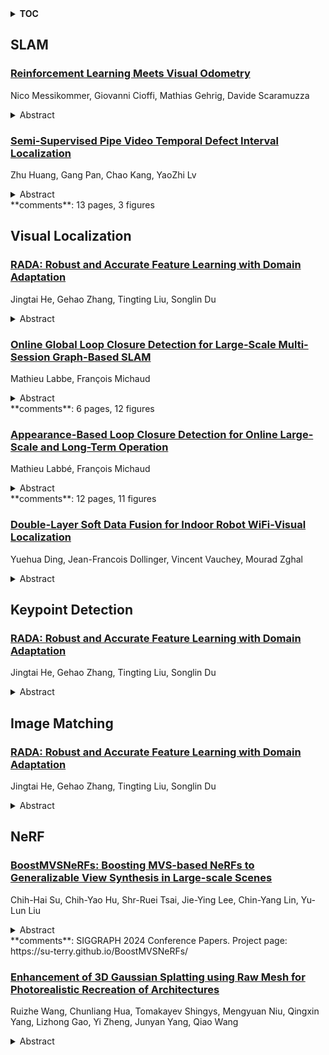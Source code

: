 <details>
  <summary><b>TOC</b></summary>
  <ol>
    <li><a href=#slam>SLAM</a></li>
      <ul>
        <li><a href=#Reinforcement-Learning-Meets-Visual-Odometry>Reinforcement Learning Meets Visual Odometry</a></li>
        <li><a href=#Semi-Supervised-Pipe-Video-Temporal-Defect-Interval-Localization>Semi-Supervised Pipe Video Temporal Defect Interval Localization</a></li>
      </ul>
    </li>
    <li><a href=#visual-localization>Visual Localization</a></li>
      <ul>
        <li><a href=#RADA:-Robust-and-Accurate-Feature-Learning-with-Domain-Adaptation>RADA: Robust and Accurate Feature Learning with Domain Adaptation</a></li>
        <li><a href=#Online-Global-Loop-Closure-Detection-for-Large-Scale-Multi-Session-Graph-Based-SLAM>Online Global Loop Closure Detection for Large-Scale Multi-Session Graph-Based SLAM</a></li>
        <li><a href=#Appearance-Based-Loop-Closure-Detection-for-Online-Large-Scale-and-Long-Term-Operation>Appearance-Based Loop Closure Detection for Online Large-Scale and Long-Term Operation</a></li>
        <li><a href=#Double-Layer-Soft-Data-Fusion-for-Indoor-Robot-WiFi-Visual-Localization>Double-Layer Soft Data Fusion for Indoor Robot WiFi-Visual Localization</a></li>
      </ul>
    </li>
    <li><a href=#keypoint-detection>Keypoint Detection</a></li>
      <ul>
        <li><a href=#RADA:-Robust-and-Accurate-Feature-Learning-with-Domain-Adaptation>RADA: Robust and Accurate Feature Learning with Domain Adaptation</a></li>
      </ul>
    </li>
    <li><a href=#image-matching>Image Matching</a></li>
      <ul>
        <li><a href=#RADA:-Robust-and-Accurate-Feature-Learning-with-Domain-Adaptation>RADA: Robust and Accurate Feature Learning with Domain Adaptation</a></li>
      </ul>
    </li>
    <li><a href=#nerf>NeRF</a></li>
      <ul>
        <li><a href=#BoostMVSNeRFs:-Boosting-MVS-based-NeRFs-to-Generalizable-View-Synthesis-in-Large-scale-Scenes>BoostMVSNeRFs: Boosting MVS-based NeRFs to Generalizable View Synthesis in Large-scale Scenes</a></li>
        <li><a href=#Enhancement-of-3D-Gaussian-Splatting-using-Raw-Mesh-for-Photorealistic-Recreation-of-Architectures>Enhancement of 3D Gaussian Splatting using Raw Mesh for Photorealistic Recreation of Architectures</a></li>
      </ul>
    </li>
  </ol>
</details>

## SLAM  

### [Reinforcement Learning Meets Visual Odometry](http://arxiv.org/abs/2407.15626)  
Nico Messikommer, Giovanni Cioffi, Mathias Gehrig, Davide Scaramuzza  
<details>  
  <summary>Abstract</summary>  
  <ol>  
    Visual Odometry (VO) is essential to downstream mobile robotics and augmented/virtual reality tasks. Despite recent advances, existing VO methods still rely on heuristic design choices that require several weeks of hyperparameter tuning by human experts, hindering generalizability and robustness. We address these challenges by reframing VO as a sequential decision-making task and applying Reinforcement Learning (RL) to adapt the VO process dynamically. Our approach introduces a neural network, operating as an agent within the VO pipeline, to make decisions such as keyframe and grid-size selection based on real-time conditions. Our method minimizes reliance on heuristic choices using a reward function based on pose error, runtime, and other metrics to guide the system. Our RL framework treats the VO system and the image sequence as an environment, with the agent receiving observations from keypoints, map statistics, and prior poses. Experimental results using classical VO methods and public benchmarks demonstrate improvements in accuracy and robustness, validating the generalizability of our RL-enhanced VO approach to different scenarios. We believe this paradigm shift advances VO technology by eliminating the need for time-intensive parameter tuning of heuristics.  
  </ol>  
</details>  
  
### [Semi-Supervised Pipe Video Temporal Defect Interval Localization](http://arxiv.org/abs/2407.15170)  
Zhu Huang, Gang Pan, Chao Kang, YaoZhi Lv  
<details>  
  <summary>Abstract</summary>  
  <ol>  
    In sewer pipe Closed-Circuit Television (CCTV) inspection, accurate temporal defect localization is essential for effective defect classification, detection, segmentation and quantification. Industry standards typically do not require time-interval annotations, even though they are more informative than time-point annotations for defect localization, resulting in additional annotation costs when fully supervised methods are used. Additionally, differences in scene types and camera motion patterns between pipe inspections and Temporal Action Localization (TAL) hinder the effective transfer of point-supervised TAL methods. Therefore, this study introduces a Semi-supervised multi-Prototype-based method incorporating visual Odometry for enhanced attention guidance (PipeSPO). PipeSPO fully leverages unlabeled data through unsupervised pretext tasks and utilizes time-point annotated data with a weakly supervised multi-prototype-based method, relying on visual odometry features to capture camera pose information. Experiments on real-world datasets demonstrate that PipeSPO achieves 41.89% average precision across Intersection over Union (IoU) thresholds of 0.1-0.7, improving by 8.14% over current state-of-the-art methods.  
  </ol>  
</details>  
**comments**: 13 pages, 3 figures  
  
  



## Visual Localization  

### [RADA: Robust and Accurate Feature Learning with Domain Adaptation](http://arxiv.org/abs/2407.15791)  
Jingtai He, Gehao Zhang, Tingting Liu, Songlin Du  
<details>  
  <summary>Abstract</summary>  
  <ol>  
    Recent advancements in keypoint detection and descriptor extraction have shown impressive performance in local feature learning tasks. However, existing methods generally exhibit suboptimal performance under extreme conditions such as significant appearance changes and domain shifts. In this study, we introduce a multi-level feature aggregation network that incorporates two pivotal components to facilitate the learning of robust and accurate features with domain adaptation. First, we employ domain adaptation supervision to align high-level feature distributions across different domains to achieve invariant domain representations. Second, we propose a Transformer-based booster that enhances descriptor robustness by integrating visual and geometric information through wave position encoding concepts, effectively handling complex conditions. To ensure the accuracy and robustness of features, we adopt a hierarchical architecture to capture comprehensive information and apply meticulous targeted supervision to keypoint detection, descriptor extraction, and their coupled processing. Extensive experiments demonstrate that our method, RADA, achieves excellent results in image matching, camera pose estimation, and visual localization tasks.  
  </ol>  
</details>  
  
### [Online Global Loop Closure Detection for Large-Scale Multi-Session Graph-Based SLAM](http://arxiv.org/abs/2407.15305)  
Mathieu Labbe, François Michaud  
<details>  
  <summary>Abstract</summary>  
  <ol>  
    For large-scale and long-term simultaneous localization and mapping (SLAM), a robot has to deal with unknown initial positioning caused by either the kidnapped robot problem or multi-session mapping. This paper addresses these problems by tying the SLAM system with a global loop closure detection approach, which intrinsically handles these situations. However, online processing for global loop closure detection approaches is generally influenced by the size of the environment. The proposed graph-based SLAM system uses a memory management approach that only consider portions of the map to satisfy online processing requirements. The approach is tested and demonstrated using five indoor mapping sessions of a building using a robot equipped with a laser rangefinder and a Kinect.  
  </ol>  
</details>  
**comments**: 6 pages, 12 figures  
  
### [Appearance-Based Loop Closure Detection for Online Large-Scale and Long-Term Operation](http://arxiv.org/abs/2407.15304)  
Mathieu Labbé, François Michaud  
<details>  
  <summary>Abstract</summary>  
  <ol>  
    In appearance-based localization and mapping, loop closure detection is the process used to determinate if the current observation comes from a previously visited location or a new one. As the size of the internal map increases, so does the time required to compare new observations with all stored locations, eventually limiting online processing. This paper presents an online loop closure detection approach for large-scale and long-term operation. The approach is based on a memory management method, which limits the number of locations used for loop closure detection so that the computation time remains under real-time constraints. The idea consists of keeping the most recent and frequently observed locations in a Working Memory (WM) used for loop closure detection, and transferring the others into a Long-Term Memory (LTM). When a match is found between the current location and one stored in WM, associated locations stored in LTM can be updated and remembered for additional loop closure detections. Results demonstrate the approach's adaptability and scalability using ten standard data sets from other appearance-based loop closure approaches, one custom data set using real images taken over a 2 km loop of our university campus, and one custom data set (7 hours) using virtual images from the racing video game ``Need for Speed: Most Wanted''.  
  </ol>  
</details>  
**comments**: 12 pages, 11 figures  
  
### [Double-Layer Soft Data Fusion for Indoor Robot WiFi-Visual Localization](http://arxiv.org/abs/2407.14643)  
Yuehua Ding, Jean-Francois Dollinger, Vincent Vauchey, Mourad Zghal  
<details>  
  <summary>Abstract</summary>  
  <ol>  
    This paper presents a novel WiFi-Visual data fusion method for indoor robot (TIAGO++) localization. This method can use 10 WiFi samples and 4 low-resolution images ( $58 \times 58$ in pixels) to localize a indoor robot with an average error distance about 1.32 meters. The experiment test is 3 months after the data collection in a general teaching building, whose WiFi and visual environments are partially changed. This indirectly shows the robustness of the proposed method.   Instead of neural network design, this paper focuses on the soft data fusion to prevent unbounded errors in visual localization. A double-layer soft data fusion is proposed. The proposed soft data fusion includes the first-layer WiFi-Visual feature fusion and the second-layer decision vector fusion. Firstly, motivated by the excellent capability of neural network in image processing and recognition, the temporal-spatial features are extracted from WiFi data, these features are represented in image form. Secondly, the WiFi temporal-spatial features in image form and the visual features taken by the robot camera are combined together, and are jointly exploited by a classification neural network to produce a likelihood vector for WiFi-Visual localization. This is called first-layer WiFi-Visual fusion. Similarly, these two types of features can exploited separately by neural networks to produce another two independent likelihood vectors. Thirdly, the three likelihood vectors are fused by Hadamard product and median filtering to produce the final likelihood vector for localization. This called the second-layer decision vector fusion. The proposed soft data fusion does not apply any threshold or prioritize any data source over the other in the fusion process. It never excludes the positions of low probabilities, which can avoid the information loss due to a hard decision. The demo video is provided. The code will be open.  
  </ol>  
</details>  
  
  



## Keypoint Detection  

### [RADA: Robust and Accurate Feature Learning with Domain Adaptation](http://arxiv.org/abs/2407.15791)  
Jingtai He, Gehao Zhang, Tingting Liu, Songlin Du  
<details>  
  <summary>Abstract</summary>  
  <ol>  
    Recent advancements in keypoint detection and descriptor extraction have shown impressive performance in local feature learning tasks. However, existing methods generally exhibit suboptimal performance under extreme conditions such as significant appearance changes and domain shifts. In this study, we introduce a multi-level feature aggregation network that incorporates two pivotal components to facilitate the learning of robust and accurate features with domain adaptation. First, we employ domain adaptation supervision to align high-level feature distributions across different domains to achieve invariant domain representations. Second, we propose a Transformer-based booster that enhances descriptor robustness by integrating visual and geometric information through wave position encoding concepts, effectively handling complex conditions. To ensure the accuracy and robustness of features, we adopt a hierarchical architecture to capture comprehensive information and apply meticulous targeted supervision to keypoint detection, descriptor extraction, and their coupled processing. Extensive experiments demonstrate that our method, RADA, achieves excellent results in image matching, camera pose estimation, and visual localization tasks.  
  </ol>  
</details>  
  
  



## Image Matching  

### [RADA: Robust and Accurate Feature Learning with Domain Adaptation](http://arxiv.org/abs/2407.15791)  
Jingtai He, Gehao Zhang, Tingting Liu, Songlin Du  
<details>  
  <summary>Abstract</summary>  
  <ol>  
    Recent advancements in keypoint detection and descriptor extraction have shown impressive performance in local feature learning tasks. However, existing methods generally exhibit suboptimal performance under extreme conditions such as significant appearance changes and domain shifts. In this study, we introduce a multi-level feature aggregation network that incorporates two pivotal components to facilitate the learning of robust and accurate features with domain adaptation. First, we employ domain adaptation supervision to align high-level feature distributions across different domains to achieve invariant domain representations. Second, we propose a Transformer-based booster that enhances descriptor robustness by integrating visual and geometric information through wave position encoding concepts, effectively handling complex conditions. To ensure the accuracy and robustness of features, we adopt a hierarchical architecture to capture comprehensive information and apply meticulous targeted supervision to keypoint detection, descriptor extraction, and their coupled processing. Extensive experiments demonstrate that our method, RADA, achieves excellent results in image matching, camera pose estimation, and visual localization tasks.  
  </ol>  
</details>  
  
  



## NeRF  

### [BoostMVSNeRFs: Boosting MVS-based NeRFs to Generalizable View Synthesis in Large-scale Scenes](http://arxiv.org/abs/2407.15848)  
Chih-Hai Su, Chih-Yao Hu, Shr-Ruei Tsai, Jie-Ying Lee, Chin-Yang Lin, Yu-Lun Liu  
<details>  
  <summary>Abstract</summary>  
  <ol>  
    While Neural Radiance Fields (NeRFs) have demonstrated exceptional quality, their protracted training duration remains a limitation. Generalizable and MVS-based NeRFs, although capable of mitigating training time, often incur tradeoffs in quality. This paper presents a novel approach called BoostMVSNeRFs to enhance the rendering quality of MVS-based NeRFs in large-scale scenes. We first identify limitations in MVS-based NeRF methods, such as restricted viewport coverage and artifacts due to limited input views. Then, we address these limitations by proposing a new method that selects and combines multiple cost volumes during volume rendering. Our method does not require training and can adapt to any MVS-based NeRF methods in a feed-forward fashion to improve rendering quality. Furthermore, our approach is also end-to-end trainable, allowing fine-tuning on specific scenes. We demonstrate the effectiveness of our method through experiments on large-scale datasets, showing significant rendering quality improvements in large-scale scenes and unbounded outdoor scenarios. We release the source code of BoostMVSNeRFs at https://su-terry.github.io/BoostMVSNeRFs/.  
  </ol>  
</details>  
**comments**: SIGGRAPH 2024 Conference Papers. Project page:
  https://su-terry.github.io/BoostMVSNeRFs/  
  
### [Enhancement of 3D Gaussian Splatting using Raw Mesh for Photorealistic Recreation of Architectures](http://arxiv.org/abs/2407.15435)  
Ruizhe Wang, Chunliang Hua, Tomakayev Shingys, Mengyuan Niu, Qingxin Yang, Lizhong Gao, Yi Zheng, Junyan Yang, Qiao Wang  
<details>  
  <summary>Abstract</summary>  
  <ol>  
    The photorealistic reconstruction and rendering of architectural scenes have extensive applications in industries such as film, games, and transportation. It also plays an important role in urban planning, architectural design, and the city's promotion, especially in protecting historical and cultural relics. The 3D Gaussian Splatting, due to better performance over NeRF, has become a mainstream technology in 3D reconstruction. Its only input is a set of images but it relies heavily on geometric parameters computed by the SfM process. At the same time, there is an existing abundance of raw 3D models, that could inform the structural perception of certain buildings but cannot be applied. In this paper, we propose a straightforward method to harness these raw 3D models to guide 3D Gaussians in capturing the basic shape of the building and improve the visual quality of textures and details when photos are captured non-systematically. This exploration opens up new possibilities for improving the effectiveness of 3D reconstruction techniques in the field of architectural design.  
  </ol>  
</details>  
  
  



